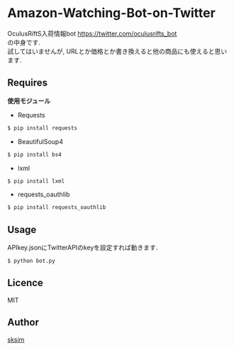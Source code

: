 # Amazon-Watching-Bot-on-Twitter
OculusRiftS入荷情報bot
https://twitter.com/oculusrifts_bot  
の中身です.  
試してはいませんが, URLとか価格とか書き換えると他の商品にも使えると思います. 

## Requires  
**使用モジュール**  
 - Requests
```bash
$ pip install requests
```
 - BeautifulSoup4
```bash
$ pip install bs4
```
 - lxml
```bash
$ pip install lxml
```
 - requests_oauthlib
```bash
$ pip install requests_oauthlib
```

## Usage  
APIkey.jsonにTwitterAPIのkeyを設定すれば動きます.  
```bash
$ python bot.py
```

## Licence

MIT

## Author

[sksim](https://github.com/suku1)
